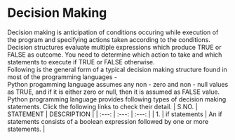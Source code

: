 # Decision Making
Decision making is anticipation of conditions occuring while execution of the program and specifying actions taken according to the conditions. <br>
Decision structures evaluate multiple expressions which produce TRUE or FALSE as outcome. You need to determine which action to take and which statements to execute if TRUE or FALSE otherwise. <br>
Following is the general form of a typical decision making structure found in most of the programming languages - <br>
Python progamming language assumes any non - zero and non - null values as TRUE, and if it is either zero or null, then it is assumed as FALSE value. <br>
Python programming language provides following types of decision making statements. Click the following links to check their detail. 
| S.NO. | STATEMENT | DESCRIPTION |
| :---: | :---: | :---: |
| 1.  | if statements | An if statements consists of a boolean expression followed by one or more statements. | 
